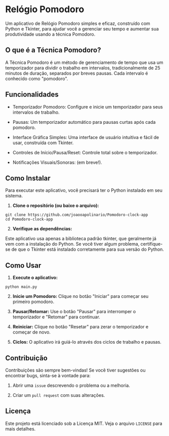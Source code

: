 
# Relógio Pomodoro
Um aplicativo de Relógio Pomodoro simples e eficaz, construído com Python e Tkinter, para ajudar você a gerenciar seu tempo e aumentar sua produtividade usando a técnica Pomodoro.

## O que é a Técnica Pomodoro?
A Técnica Pomodoro é um método de gerenciamento de tempo que usa um temporizador para dividir o trabalho em intervalos, tradicionalmente de 25 minutos de duração, separados por breves pausas. Cada intervalo é conhecido como "pomodoro".

## Funcionalidades
* Temporizador Pomodoro: Configure e inicie um temporizador para seus intervalos de trabalho.

* Pausas: Um temporizador automático para pausas curtas após cada pomodoro.

* Interface Gráfica Simples: Uma interface de usuário intuitiva e fácil de usar, construída com Tkinter.

* Controles de Início/Pausa/Reset: Controle total sobre o temporizador.

* Notificações Visuais/Sonoras: (em breve!).

## Como Instalar
Para executar este aplicativo, você precisará ter o Python instalado em seu sistema.

1. **Clone o repositório (ou baixe o arquivo):**
```
git clone https://github.com/joaooapolinario/Pomodoro-clock-app
cd Pomodoro-clock-app
```
2. **Verifique as dependências:**

Este aplicativo usa apenas a biblioteca padrão tkinter, que geralmente já vem com a instalação do Python. Se você tiver algum problema, certifique-se de que o Tkinter está instalado corretamente para sua versão do Python.

## Como Usar
1. **Execute o aplicativo:**
```
python main.py
```
2. **Inicie um Pomodoro:** Clique no botão "Iniciar" para começar seu primeiro pomodoro.

3. **Pausar/Retomar:** Use o botão "Pausar" para interromper o temporizador e "Retomar" para continuar.

4. **Reiniciar:** Clique no botão "Resetar" para zerar o temporizador e começar de novo.

5. **Ciclos:** O aplicativo irá guiá-lo através dos ciclos de trabalho e pausas.

## Contribuição
Contribuições são sempre bem-vindas! Se você tiver sugestões ou encontrar bugs, sinta-se à vontade para:

1. Abrir uma `issue` descrevendo o problema ou a melhoria.

2. Criar um `pull request` com suas alterações.

## Licença
Este projeto está licenciado sob a Licença MIT. Veja o arquivo `LICENSE` para mais detalhes.
